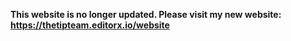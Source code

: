 
**This website is no longer updated. Please visit my new website: https://thetipteam.editorx.io/website**








